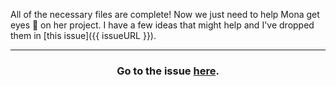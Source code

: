 All of the necessary files are complete! Now we just need to help Mona get eyes :eyes: on her project. I have a few ideas that might help and I've dropped them in [this issue]({{ issueURL }}).

<hr>
<h3 align="center">Go to the issue <a href="{{ store.visibilityIssueUrl }}">here</a>.</h3>
